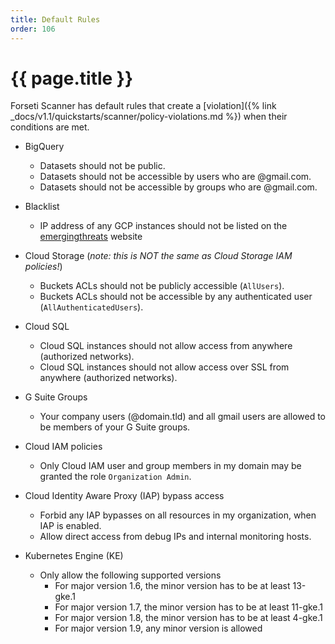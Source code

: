```yaml
---
title: Default Rules
order: 106
---
```


# {{ page.title }}

Forseti Scanner has default rules that create a [violation]({% link _docs/v1.1/quickstarts/scanner/policy-violations.md %}) when their conditions are met.

* BigQuery
  * Datasets should not be public.
  * Datasets should not be accessible by users who are @gmail.com.
  * Datasets should not be accessible by groups who are @gmail.com.

* Blacklist
  * IP address of any GCP instances should not be listed on the [emergingthreats](https://rules.emergingthreats.net/fwrules/emerging-Block-IPs.txt) website

* Cloud Storage (_note: this is NOT the same as Cloud Storage IAM policies!_)
  * Buckets ACLs should not be publicly accessible (`AllUsers`).
  * Buckets ACLs should not be accessible by any authenticated user (`AllAuthenticatedUsers`).
 
* Cloud SQL
  * Cloud SQL instances should not allow access from anywhere (authorized networks).
  * Cloud SQL instances should not allow access over SSL from anywhere (authorized networks).
 
* G Suite Groups
  * Your company users (@domain.tld) and all gmail users are allowed to be members of your G Suite groups.
 
* Cloud IAM policies
  * Only Cloud IAM user and group members in my domain may be granted the role `Organization Admin`.

* Cloud Identity Aware Proxy (IAP) bypass access
  * Forbid any IAP bypasses on all resources in my organization, when IAP is enabled.
  * Allow direct access from debug IPs and internal monitoring hosts.

* Kubernetes Engine (KE)
  * Only allow the following supported versions
    * For major version 1.6, the minor version has to be at least 13-gke.1
    * For major version 1.7, the minor version has to be at least 11-gke.1
    * For major version 1.8, the minor version has to be at least 4-gke.1
    * For major version 1.9, any minor version is allowed

